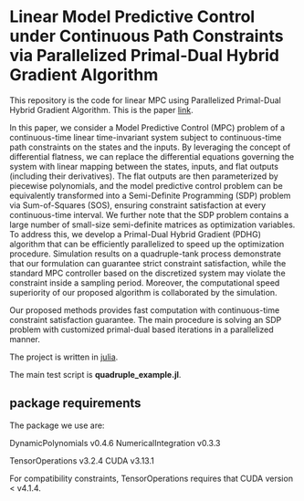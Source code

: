 # Linear Model Predictive Control under Continuous Path Constraints via Parallelized Primal-Dual Hybrid Gradient Algorithm

This repository is the code for linear MPC using Parallelized Primal-Dual Hybrid Gradient Algorithm. This is the paper [link](https://arxiv.org/abs/2303.17889).


In this paper, we consider a Model Predictive Control (MPC) problem of a continuous-time linear time-invariant system subject to continuous-time path constraints on the states and the inputs. By leveraging the concept of differential flatness, we can replace the differential equations governing the system with linear mapping between the states, inputs, and flat outputs (including their derivatives). The flat outputs are then parameterized by piecewise polynomials, and the model predictive control problem can be equivalently transformed into a Semi-Definite Programming (SDP) problem via Sum-of-Squares (SOS), ensuring constraint satisfaction at every continuous-time interval. We further note that the SDP problem contains a large number of small-size semi-definite matrices as optimization variables. To address this, we develop a Primal-Dual Hybrid Gradient (PDHG) algorithm that can be efficiently parallelized to speed up the optimization procedure. Simulation results on a quadruple-tank process demonstrate that our formulation can guarantee strict constraint satisfaction, while the standard MPC controller based on the discretized system may violate the constraint inside a sampling period. Moreover, the computational speed superiority of our proposed algorithm is collaborated by the simulation.


Our proposed methods provides fast computation with continuous-time constraint satisfaction guarantee. The main procedure is solving an SDP problem with customized primal-dual based iterations in a parallelized manner.

The project is written in [julia](https://julialang.org/).

The main test script is **quadruple_example.jl**.

## package requirements

The package we use are:

DynamicPolynomials v0.4.6
NumericalIntegration v0.3.3

TensorOperations v3.2.4
CUDA v3.13.1

For compatibility constraints, TensorOperations requires that CUDA version \< v4.1.4.